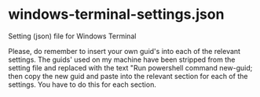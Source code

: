 # windows-terminal-settings.json
Setting (json) file for Windows Terminal

Please, do remember to insert your own guid's into each of the relevant settings.
The guids' used on my machine have been stripped from the setting file and replaced with the text "Run powershell command new-guid; then copy the new guid and paste into the relevant section for each of the settings. You have to do this for each section.
